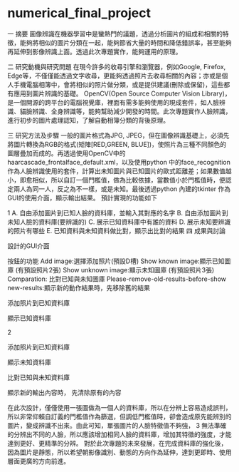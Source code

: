 # numerical_final_project
一 摘要
	圖像辨識在機器學習中是蠻熱門的議題，透過分析圖片的組成和相關的特徵，能夠將相似的圖片分類在一起，能夠節省大量的時間和降低錯誤率，甚至能夠再延伸到影像辨識上面。透過此次專題實作，能夠運用的原理。

二 研究動機與研究問題
	在現今許多的收尋引擎和瀏覽器，例如Google, Firefox, Edge等，不僅僅能透過文字收尋，更能夠透過照片去收尋相關的內容；亦或是個人手機電腦相簿中，會將相似的照片做分類，或是提供建議(刪除或保留)，這些都有應用到圖片辨識的基礎。
	OpenCV(Open Source Computer Vision Library)，是一個開源的跨平台的電腦視覺庫，裡面有需多能夠使用的現成套件，如人臉辨識、貓臉辨識、全身辨識等，能夠幫助減少開發的時間。此次專題實作人臉辨識，進行初步的圖片處理認知，了解自動相簿分類的背後原理。

三 研究方法及步驟
	一般的圖片格式為JPG, JPEG，但在圖像辨識基礎上，必須先將圖片轉換為RGB的格式(矩陣[RED,GREEN, BLUE])，使照片為三種不同顏色的圖層疊加而成的。再透過使用OpenCV中的haarcascade_frontalface_default.xml，以及使用python 中的face_recognition 作為人臉辨識使用的套件，計算出未知圖片與已知圖片的歐式距離差；如果數值越小，即愈相似，所以自訂一個門檻值，做為比較依據，當數值小於門檻值時，便認定兩人為同一人，反之為不一樣，或是未知。最後透過python 內建的tkinter 作為GUI的使用介面，顯示輸出結果。
預計實現的功能如下

1
A.	自由添加圖片到已知人臉的資料庫，並輸入其對應的名字
B.	自由添加圖片到未知人臉的資料庫(要辨識的)
C.	展示已知資料庫中有誰的資料
D.	展示未知要辨識的照片有哪些
E.	已知資料與未知資料做比對，顯示出比對的結果
四 成果與討論
 
設計的GUI介面
 
        	
按鈕的功能
Add image:選擇添加照片(預設D槽)
Show known image:顯示已知圖庫
(有預設照片2張)
Show unknown image:顯示未知圖庫
(有預設照片3張)
Comparation: 比對已知與未知圖庫
Please-remove-old-results-before-show new-results:顯示新的動作結果時，先移除舊的結果
 
  添加照片到已知資料庫
 
顯示已知資料庫
 
 
2 
 
 
添加照片到已知資料庫
 
顯示未知資料庫
 
 

 

比對已知與未知資料庫
 
顯示新的輸出內容時，
先清除原有的內容  

在此次設計，僅僅使用一張圖做為一個人的資料庫，所以在分辨上容易造成誤判，所以非常仰賴自訂義的門檻值作為篩選，但調低門檻值時，卻會造成原先能辨別的圖片，變成辨識不出來。由此可知，單張圖片的人臉特徵值不夠強，
3
無法準確的分辨出不同的人臉，所以應該增加相同人臉的資料庫，增加其特徵的強度，才能達到更好、更精準的分辨。
	對於此次專題的未來發展，在完成資料庫的強化後，因為圖片是靜態，所以希望朝影像識別、動態的方向作為延伸，達到更即時、使用層面更廣的方向前進。
